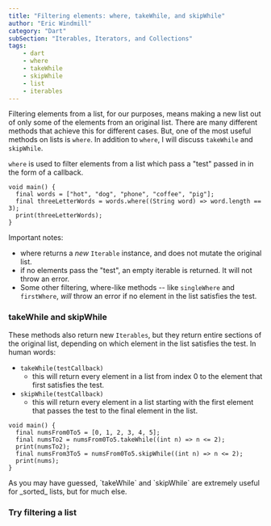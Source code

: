 ```yaml
---
title: "Filtering elements: where, takeWhile, and skipWhile"
author: "Eric Windmill"
category: "Dart"
subSection: "Iterables, Iterators, and Collections"
tags:
    - dart
    - where
    - takeWhile
    - skipWhile
    - list
    - iterables
---
```


Filtering elements from a list, for our purposes, means making a new list out of only some of the elements from an original list. There are many different methods that achieve this for different cases. But, one of the most useful methods on lists is  `where`. In addition to `where`, I will discuss `takeWhile` and `skipWhile`.

`where` is used to filter elements from a list which pass a "test" passed in in the form of a callback. 

```run-dartpad:theme-light:run-false:split-60
void main() {
  final words = ["hot", "dog", "phone", "coffee", "pig"];
  final threeLetterWords = words.where((String word) => word.length == 3);
  print(threeLetterWords);      
}
```

Important notes: 

- where returns a _new_ `Iterable` instance, and does not mutate the original list.
- if no elements pass the "test", an empty iterable is returned. It will not throw an error.
- Some other filtering, where-like methods -- like `singleWhere` and `firstWhere`, _will_ throw an error if no element in the list satisfies the test.

### takeWhile and skipWhile

These methods also return new `Iterables`, but they return entire sections of the original list, depending on which element in the list satisfies the test. In human words:

- `takeWhile(testCallback)`
    - this will return every element in a list from index 0 to the element that first satisfies the test.
- `skipWhile(testCallback)`
    - this will return every element in a list starting with the first element that passes the test to the final element in the list.
    
```run-dartpad:theme-light:run-false:split-60
void main() {
  final numsFrom0To5 = [0, 1, 2, 3, 4, 5];
  final numsTo2 = numsFrom0To5.takeWhile((int n) => n <= 2);
  print(numsTo2);
  final numsFrom3To5 = numsFrom0To5.skipWhile((int n) => n <= 2);
  print(nums);
}
```

<div class="aside">
    As you may have guessed, `takeWhile` and `skipWhile` are extremely useful for _sorted_ lists, but for much else.
</div> 

### Try filtering a list

<!--
    gist
-->


 